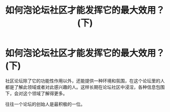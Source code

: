 ﻿---
layout: post
title: 如何泡论坛社区才能发挥它的最大效用？(下)
---

如何泡论坛社区才能发挥它的最大效用？(下)
=====================

社区论坛除了它的功能性作用以外，还能提供一种环境和氛围，在这个论坛里的人都是了解此领域或者对此感兴趣的人。这样长期在论坛社区中浸淫，各种信息包围下，会对这个领域了解得更多。

往往一个论坛的创始人是最积极的一位。



